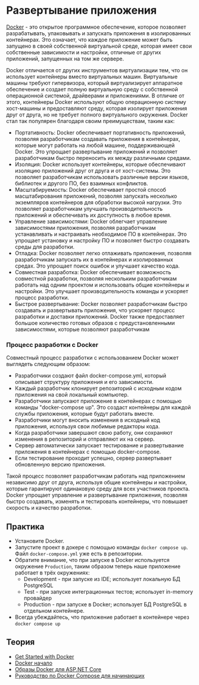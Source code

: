 # Развертывание приложения

[Docker](https://www.docker.com/) - это открытое программное обеспечение, которое позволяет разрабатывать,
упаковывать и запускать приложения в изолированных контейнерах. Это означает, что каждое приложение может быть запущено
в своей собственной виртуальной среде, которая имеет свои собственные зависимости и настройки, отличные от других
приложений, запущенных на том же сервере.

Docker отличается от других инструментов виртуализации тем, что он использует контейнеры вместо виртуальных машин.
Виртуальные машины требуют гипервизора, который виртуализирует аппаратное обеспечение и создает полную виртуальную среду
с собственной операционной системой, драйверами и приложениями. В отличие от этого, контейнеры Docker используют общую
операционную систему хост-машины и предоставляют среду, которая изолирует приложения друг от друга, но не требует
полного виртуального окружения. Docker стал так популярен благодаря своим преимуществам, таким как:

- Портативность: Docker обеспечивает портативность приложений, позволяя разработчикам создавать приложения в
  контейнерах, которые могут работать на любой машине, поддерживающей Docker. Это упрощает развертывание приложений и
  позволяет разработчикам быстро переносить их между различными средами.
- Изоляция: Docker использует контейнеры, которые обеспечивают изоляцию приложений друг от друга и от хост-системы. Это
  позволяет разработчикам использовать различные версии языков, библиотек и другого ПО, без взаимных конфликтов.
- Масштабируемость: Docker обеспечивает простой способ масштабирования приложений, позволяя запускать несколько
  экземпляров контейнеров для обработки высокой нагрузки. Это позволяет разработчикам улучшать производительность
  приложений и обеспечивать их доступность в любое время.
- Управление зависимостями: Docker облегчает управление зависимостями приложения, позволяя разработчикам устанавливать и
  настраивать необходимое ПО в контейнерах. Это упрощает установку и настройку ПО и позволяет быстро создавать среды для
  разработки.
- Отладка: Docker позволяет легко отлаживать приложения, позволяя разработчикам запускать их в контейнерах и
  изолированных средах. Это упрощает поиск ошибок и улучшает качество кода.
- Совместная разработка: Docker обеспечивает возможность совместной разработки, позволяя нескольким разработчикам
  работать над одним проектом и использовать общие контейнеры и настройки. Это улучшает производительность команды и
  ускоряет процесс разработки.
- Быстрое развертывание: Docker позволяет разработчикам быстро создавать и развертывать приложения, что ускоряет процесс
  разработки и доставки приложений. Docker также предоставляет большое количество готовых образов с предустановленными
  зависимостями, которые позволяют разработчикам

### Процесс разработки с Docker

Совместный процесс разработки с использованием Docker может выглядеть следующим образом:

- Разработчики создают файл docker-compose.yml, который описывает структуру приложения и его зависимости.
- Каждый разработчик клонирует репозиторий с исходным кодом приложения на свой локальный компьютер.
- Разработчики запускают приложение в контейнерах с помощью команды "docker-compose up". Это создаст контейнеры для
  каждой службы приложения, которые будут работать вместе.
- Разработчики могут вносить изменения в исходный код приложения, используя свои любимые редакторы кода.
- Когда разработчики завершают свою работу, они сохраняют изменения в репозиторий и отправляют их на сервер.
- Сервер автоматически запускает тестирование и развертывание приложения в контейнерах с помощью docker-compose.
- Если тестирование проходит успешно, сервер развертывает обновленную версию приложения.

Такой процесс позволяет разработчикам работать над приложением независимо друг от друга, используя общие контейнеры и
настройки, которые гарантируют одинаковую среду для всех участников проекта. Docker упрощает управление и
развертывание приложения, позволяя быстро создавать, изменять и тестировать контейнеры, что повышает скорость и качество
разработки.

## Практика

- Установите Docker.
- Запустите проект в докере с помощью команды `docker compose up`. Файл `docker-compose.yml` уже есть в репозитории.
- Обратите внимание, что при запуске в Docker используется окружение `Production`, таким образом теперь наше приложение
  работает в трёх окружениях:
    - Development - при запуске из IDE; использует локальную БД PostgreSQL
    - Test - при запуске интеграционных тестов; использует in-memory провайдер
    - Production - при запуске в Docker; использует БД PostgreSQL в отдельном контейнере.
- Всегда убеждайтесь, что приложение работает в контейнере через `docker compose up`

## Теория

- [Get Started with Docker](https://www.docker.com/get-started/)
- [Docker начало](https://habr.com/ru/post/353238/)
- [Образы Docker для ASP.NET Core](https://learn.microsoft.com/ru-ru/aspnet/core/host-and-deploy/docker/building-net-docker-images?view=aspnetcore-7.0)
- [Руководство по Docker Compose для начинающих](https://habr.com/ru/company/ruvds/blog/450312/)
